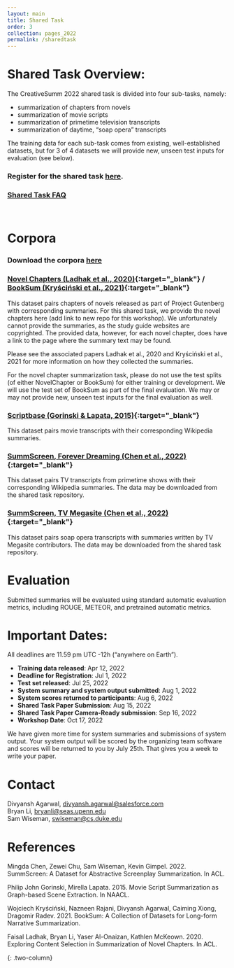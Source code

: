```yaml
---
layout: main
title: Shared Task
order: 3
collection: pages_2022
permalink: /sharedtask
---
```



# Shared Task Overview:
The CreativeSumm 2022 shared task is divided into four sub-tasks, namely:

- summarization of chapters from novels
- summarization of movie scripts
- summarization of primetime television transcripts
- summarization of daytime, “soap opera” transcripts

The training data for each sub-task comes from existing, well-established datasets, but for 3 of 4 datasets we will provide new, unseen test inputs for evaluation (see below).
<br>
### Register for the shared task [here](https://docs.google.com/forms/d/e/1FAIpQLScaBT-snWmZACG0Yv2Py9u5MQsOzk9NOfyog53wql17LDfF-w/viewform).
### [Shared Task FAQ](https://docs.google.com/document/d/1c1w9Rk0W-B1yJkbKraYyh9aWHx3Pb2b6pygKOolLOPE/edit?usp=sharing)

<br>

# Corpora

### Download the corpora [here](https://github.com/fladhak/creative-summ-data)

### [Novel Chapters (Ladhak et al., 2020)](https://aclanthology.org/2020.acl-main.453.pdf){:target="_blank"} / [BookSum (Kryściński et al., 2021)](https://arxiv.org/pdf/2105.08209.pdf){:target="_blank"}
This dataset pairs chapters of novels released as part of Project Gutenberg with corresponding summaries. For this shared task, we provide the novel chapters here (add link to new repo for this workshop). We unfortunately cannot provide the summaries, as the study guide websites are copyrighted. The provided data, however, for each novel chapter, does have a link to the page where the summary text may be found.

Please see the associated papers Ladhak et al., 2020 and Kryściński et al., 2021 for more information on how they collected the summaries.

For the novel chapter summarization task, please do not use the test splits (of either NovelChapter or BookSum) for either training or development. We will use the test set of BookSum as part of the final evaluation. We may or may not provide new, unseen test inputs for the final evaluation as well.

### [Scriptbase (Gorinski & Lapata, 2015)](https://aclanthology.org/N15-1113.pdf){:target="_blank"}
This dataset pairs movie transcripts with their corresponding Wikipedia summaries. 

### [SummScreen, Forever Dreaming (Chen et al., 2022)](https://arxiv.org/pdf/2104.07091.pdf){:target="_blank"}
This dataset pairs TV transcripts from primetime shows with their corresponding Wikipedia summaries. The data may be downloaded from the shared task repository.

### [SummScreen, TV Megasite (Chen et al., 2022)](https://arxiv.org/pdf/2104.07091.pdf){:target="_blank"}
This dataset pairs soap opera transcripts with summaries written by TV Megasite contributors. The data may be downloaded from the shared task repository.


# Evaluation
Submitted summaries will be evaluated using standard automatic evaluation metrics, including ROUGE, METEOR, and pretrained automatic metrics.

# Important Dates:
All deadlines are 11.59 pm UTC -12h (“anywhere on Earth”).

- **Training data released**: Apr 12, 2022
- **Deadline for Registration**: Jul 1, 2022
- **Test set released**: Jul 25, 2022
- **System summary and system output submitted**: Aug 1, 2022
- **System scores returned to participants**: Aug 6, 2022
- **Shared Task Paper Submission**: Aug 15, 2022
- **Shared Task Paper Camera-Ready submission**: Sep 16, 2022 
- **Workshop Date**: Oct 17, 2022

We have given more time for system summaries and submissions of system output. Your system output will be scored by the organizing team software and scores will be returned to you by July 25th. That gives you a week to write your paper.


# Contact
Divyansh Agarwal, divyansh.agarwal@salesforce.com <br>
Bryan Li, bryanli@seas.upenn.edu  <br>
Sam Wiseman, swiseman@cs.duke.edu

# References
Mingda Chen, Zewei Chu, Sam Wiseman, Kevin Gimpel. 2022. SummScreen: A Dataset for Abstractive Screenplay Summarization. In ACL.

Philip John Gorinski, Mirella Lapata. 2015. Movie Script Summarization as Graph-based Scene Extraction. In NAACL.

Wojciech Kryściński, Nazneen Rajani, Divyansh Agarwal, Caiming Xiong, Dragomir Radev. 2021. BookSum: A Collection of Datasets for Long-form Narrative Summarization. 

Faisal Ladhak, Bryan Li, Yaser Al-Onaizan, Kathlen McKeown. 2020. Exploring Content Selection in Summarization of Novel Chapters. In ACL.

{: .two-column}
